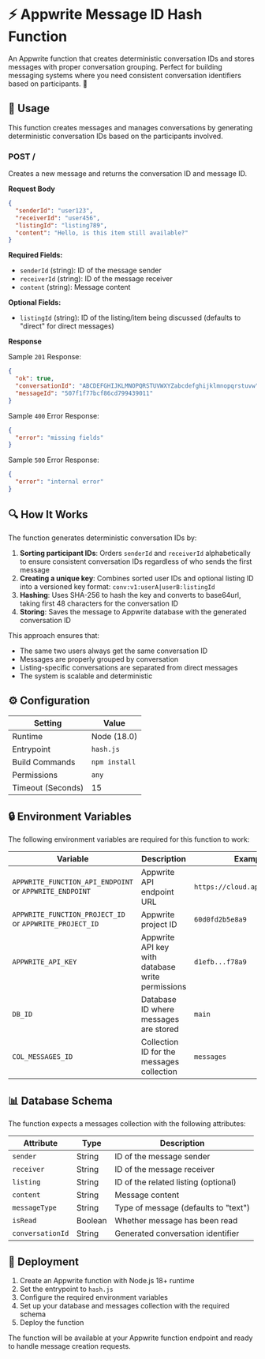 # ⚡ Appwrite Message ID Hash Function

An Appwrite function that creates deterministic conversation IDs and stores messages with proper conversation grouping. Perfect for building messaging systems where you need consistent conversation identifiers based on participants. 🚀

## 🧰 Usage

This function creates messages and manages conversations by generating deterministic conversation IDs based on the participants involved.

### POST /

Creates a new message and returns the conversation ID and message ID.

**Request Body**

```json
{
  "senderId": "user123",
  "receiverId": "user456",
  "listingId": "listing789",
  "content": "Hello, is this item still available?"
}
```

**Required Fields:**

- `senderId` (string): ID of the message sender
- `receiverId` (string): ID of the message receiver
- `content` (string): Message content

**Optional Fields:**

- `listingId` (string): ID of the listing/item being discussed (defaults to "direct" for direct messages)

**Response**

Sample `201` Response:

```json
{
  "ok": true,
  "conversationId": "ABCDEFGHIJKLMNOPQRSTUVWXYZabcdefghijklmnopqrstuvw",
  "messageId": "507f1f77bcf86cd799439011"
}
```

Sample `400` Error Response:

```json
{
  "error": "missing fields"
}
```

Sample `500` Error Response:

```json
{
  "error": "internal error"
}
```

## 🔍 How It Works

The function generates deterministic conversation IDs by:

1. **Sorting participant IDs**: Orders `senderId` and `receiverId` alphabetically to ensure consistent conversation IDs regardless of who sends the first message
2. **Creating a unique key**: Combines sorted user IDs and optional listing ID into a versioned key format: `conv:v1:userA|userB:listingId`
3. **Hashing**: Uses SHA-256 to hash the key and converts to base64url, taking first 48 characters for the conversation ID
4. **Storing**: Saves the message to Appwrite database with the generated conversation ID

This approach ensures that:

- The same two users always get the same conversation ID
- Messages are properly grouped by conversation
- Listing-specific conversations are separated from direct messages
- The system is scalable and deterministic

## ⚙️ Configuration

| Setting           | Value         |
| ----------------- | ------------- |
| Runtime           | Node (18.0)   |
| Entrypoint        | `hash.js`     |
| Build Commands    | `npm install` |
| Permissions       | `any`         |
| Timeout (Seconds) | 15            |

## 🔒 Environment Variables

The following environment variables are required for this function to work:

| Variable                                                | Description                                      | Example                        |
| ------------------------------------------------------- | ------------------------------------------------ | ------------------------------ |
| `APPWRITE_FUNCTION_API_ENDPOINT` or `APPWRITE_ENDPOINT` | Appwrite API endpoint URL                        | `https://cloud.appwrite.io/v1` |
| `APPWRITE_FUNCTION_PROJECT_ID` or `APPWRITE_PROJECT_ID` | Appwrite project ID                              | `60d0fd2b5e8a9`                |
| `APPWRITE_API_KEY`                                      | Appwrite API key with database write permissions | `d1efb...f78a9`                |
| `DB_ID`                                                 | Database ID where messages are stored            | `main`                         |
| `COL_MESSAGES_ID`                                       | Collection ID for the messages collection        | `messages`                     |

## 📊 Database Schema

The function expects a messages collection with the following attributes:

| Attribute        | Type    | Description                          |
| ---------------- | ------- | ------------------------------------ |
| `sender`         | String  | ID of the message sender             |
| `receiver`       | String  | ID of the message receiver           |
| `listing`        | String  | ID of the related listing (optional) |
| `content`        | String  | Message content                      |
| `messageType`    | String  | Type of message (defaults to "text") |
| `isRead`         | Boolean | Whether message has been read        |
| `conversationId` | String  | Generated conversation identifier    |

## 🚀 Deployment

1. Create an Appwrite function with Node.js 18+ runtime
2. Set the entrypoint to `hash.js`
3. Configure the required environment variables
4. Set up your database and messages collection with the required schema
5. Deploy the function

The function will be available at your Appwrite function endpoint and ready to handle message creation requests.
